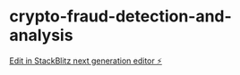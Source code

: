 # crypto-fraud-detection-and-analysis

[Edit in StackBlitz next generation editor ⚡️](https://stackblitz.com/~/github.com/aziswift/crypto-fraud-detection-and-analysis)